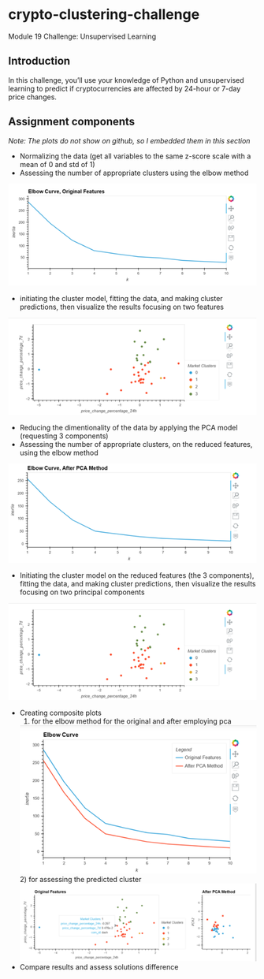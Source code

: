 # crypto-clustering-challenge
Module 19 Challenge: Unsupervised Learning


## Introduction

In this challenge, you’ll use your knowledge of Python and unsupervised learning to predict if cryptocurrencies are affected by 24-hour or 7-day price changes.


## Assignment components
_Note: The plots do not show on github, so I embedded them in this section_
* Normalizing the data (get all variables to the same z-score scale with a mean of 0 and std of 1)
* Assessing the number of appropriate clusters using the elbow method

<img src=Images/elbow1.png>

* initiating the cluster model, fitting the data, and making cluster predictions, then visualize the results focusing on two features

<img src=Images/scatter1.png>

* Reducing the dimentionality of the data by applying the PCA model (requesting 3 components)
* Assessing the number of appropriate clusters, on the reduced features, using the elbow method

<img src=Images/elbow2.png>

* Initiating the cluster model on the reduced features (the 3 components), fitting the data, and making cluster predictions, then visualize the results focusing on two principal components

<img src=Images/scatter1.png>

* Creating composite plots 
    1) for the elbow method for the original and after employing pca 
    <img src=Images/elbow_composite.png>
    2) for assessing the predicted cluster
    <img src=Images/scatter_composite.png>
* Compare results and assess solutions difference


